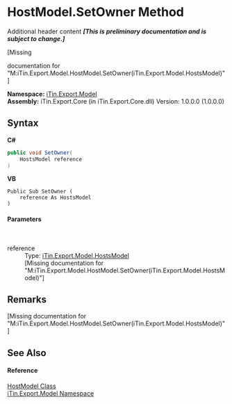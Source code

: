 # HostModel.SetOwner Method 
Additional header content _**\[This is preliminary documentation and is subject to change.\]**_

\[Missing <summary> documentation for "M:iTin.Export.Model.HostModel.SetOwner(iTin.Export.Model.HostsModel)"\]

**Namespace:**&nbsp;<a href="ef57ffcc-e95e-b212-5a46-9aa6f5a3511f">iTin.Export.Model</a><br />**Assembly:**&nbsp;iTin.Export.Core (in iTin.Export.Core.dll) Version: 1.0.0.0 (1.0.0.0)

## Syntax

**C#**<br />
``` C#
public void SetOwner(
	HostsModel reference
)
```

**VB**<br />
``` VB
Public Sub SetOwner ( 
	reference As HostsModel
)
```


#### Parameters
&nbsp;<dl><dt>reference</dt><dd>Type: <a href="790c2cbf-8fc4-51cb-7dba-7cdc6b711b41">iTin.Export.Model.HostsModel</a><br />\[Missing <param name="reference"/> documentation for "M:iTin.Export.Model.HostModel.SetOwner(iTin.Export.Model.HostsModel)"\]</dd></dl>

## Remarks
\[Missing <remarks> documentation for "M:iTin.Export.Model.HostModel.SetOwner(iTin.Export.Model.HostsModel)"\]

## See Also


#### Reference
<a href="aaf2a5cd-976a-c65b-0bfb-2fc8f660305a">HostModel Class</a><br /><a href="ef57ffcc-e95e-b212-5a46-9aa6f5a3511f">iTin.Export.Model Namespace</a><br />